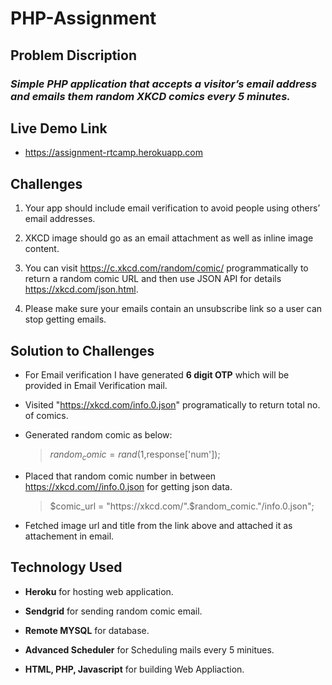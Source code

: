 # **PHP-Assignment**

## **Problem Discription**
### _Simple PHP application that accepts a visitor’s email address and emails them random XKCD comics every 5 minutes._

## **Live Demo Link**
* https://assignment-rtcamp.herokuapp.com

## **Challenges**
1. Your app should include email verification to avoid people using others’ email addresses.

2. XKCD image should go as an email attachment as well as inline image content.

3. You can visit https://c.xkcd.com/random/comic/ programmatically to return a random comic URL and then use JSON API for details https://xkcd.com/json.html.

4. Please make sure your emails contain an unsubscribe link so a user can stop getting emails.
 
 ## **Solution to Challenges**
 * For Email verification I have generated **6 digit OTP** which will be provided in Email Verification mail.

 * Visited "https://xkcd.com/info.0.json" programatically to return total no. of comics.

 * Generated random comic as below: 

    >$random_comic = rand(1,$response['num']);

 * Placed that random comic number in between https://xkcd.com//info.0.json for getting json data. 

    >$comic_url = "https://xkcd.com/".$random_comic."/info.0.json";

* Fetched image url and title from the link above and attached it as attachement in email.

## **Technology Used**
* **Heroku** for hosting web application.

* **Sendgrid** for sending random comic email.

* **Remote MYSQL** for database.

* **Advanced Scheduler** for Scheduling mails every 5 minitues.

* **HTML, PHP, Javascript** for building Web Appliaction.